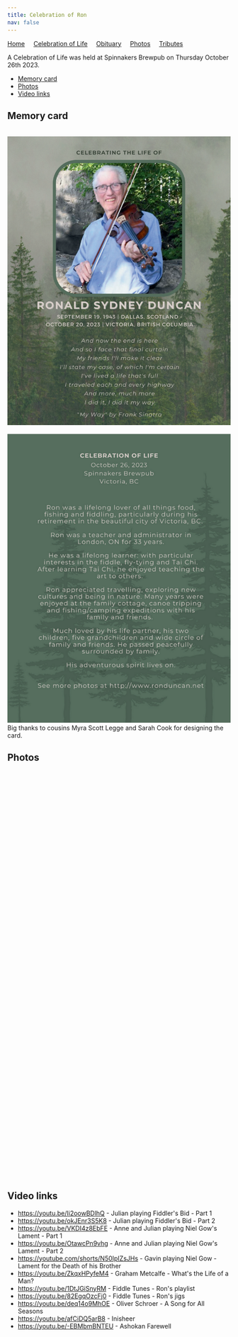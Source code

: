 ```yaml
---
title: Celebration of Ron
nav: false
---
```


[Home](./index) &nbsp;&nbsp;&nbsp;&nbsp;[Celebration of Life](./celebration)  &nbsp;&nbsp;&nbsp;&nbsp;[Obituary](./obituary)  &nbsp;&nbsp;&nbsp;&nbsp;[Photos](./photos)  &nbsp;&nbsp;&nbsp;&nbsp;[Tributes](./tributes)

A Celebration of Life was held at Spinnakers Brewpub on Thursday October 26th 2023. 
<br>

- [Memory card](#memory-card)
- [Photos](#photos)
- [Video links](#video-links)

## <a id="memory-card"></a>Memory card

<br><img src="./assets/ron_celebration_of_life_card_side1.png" alt=""/><br><br> 
<img src="./assets/ron_celebration_of_life_card_side2.png" alt=""/>
<br>
Big thanks to cousins Myra Scott Legge and Sarah Cook for designing the card.
<br>

## <a id="photos"></a>Photos

<img src="./assets/ron_celebration/ron_celebration_jd_050.png" alt=""/><br>
<img src="./assets/ron_celebration/ron_celebration_jd_051.png" alt=""/><br>
<img src="./assets/ron_celebration/ron_celebration_jd_052.png" alt=""/><br>
<img src="./assets/ron_celebration/ron_celebration_jd_053.png" alt=""/><br>
<img src="./assets/ron_celebration/ron_celebration_jd_054.png" alt=""/><br>
<img src="./assets/ron_celebration/ron_celebration_jd_055.png" alt=""/><br>
<img src="./assets/ron_celebration/ron_celebration_jd_056.png" alt=""/><br>
<img src="./assets/ron_celebration/ron_celebration_jd_056a.png" alt=""/><br>
<img src="./assets/ron_celebration/ron_celebration_jd_057.png" alt=""/><br>
<img src="./assets/ron_celebration/ron_celebration_jd_058.png" alt=""/><br>
<img src="./assets/ron_celebration/ron_celebration_jd_059.png" alt=""/><br>
<img src="./assets/ron_celebration/ron_celebration_jd_060.png" alt=""/><br>
<img src="./assets/ron_celebration/ron_celebration001.png" alt=""/><br>
<img src="./assets/ron_celebration/ron_celebration002.png" alt=""/><br>
<img src="./assets/ron_celebration/ron_celebration004.png" alt=""/><br>
<img src="./assets/ron_celebration/ron_celebration005.png" alt=""/><br>
<img src="./assets/ron_celebration/ron_celebration006.png" alt=""/><br>
<img src="./assets/ron_celebration/ron_celebration007.png" alt=""/><br>
<img src="./assets/ron_celebration/ron_celebration008.png" alt=""/><br>
<img src="./assets/ron_celebration/ron_celebration009.png" alt=""/><br>
<img src="./assets/ron_celebration/ron_celebration010.png" alt=""/><br>
<img src="./assets/ron_celebration/ron_celebration011.png" alt=""/><br>
<img src="./assets/ron_celebration/ron_celebration012.png" alt=""/><br>
<img src="./assets/ron_celebration/ron_celebration013.png" alt=""/><br>
<img src="./assets/ron_celebration/ron_celebration014.png" alt=""/><br>
<img src="./assets/ron_celebration/ron_celebration015.png" alt=""/><br>
<img src="./assets/ron_celebration/ron_celebration016.png" alt=""/><br>
<img src="./assets/ron_celebration/ron_celebration017.png" alt=""/><br>
<img src="./assets/ron_celebration/ron_celebration018.png" alt=""/><br>
<img src="./assets/ron_celebration/ron_celebration019.png" alt=""/><br>
<img src="./assets/ron_celebration/ron_celebration020.png" alt=""/><br>
<img src="./assets/ron_celebration/ron_celebration021.png" alt=""/><br>
<img src="./assets/ron_celebration/ron_celebration022.png" alt=""/><br>
<img src="./assets/ron_celebration/ron_celebration023.png" alt=""/><br>
<img src="./assets/ron_celebration/ron_celebration024.png" alt=""/><br>
<img src="./assets/ron_celebration/ron_celebration025.png" alt=""/><br>
<img src="./assets/ron_celebration/ron_celebration026.png" alt=""/><br>
<img src="./assets/ron_celebration/ron_celebration027.png" alt=""/><br>
<img src="./assets/ron_celebration/ron_celebration028.png" alt=""/><br>
<img src="./assets/ron_celebration/ron_celebration029.png" alt=""/><br>
<img src="./assets/ron_celebration/ron_celebration030.png" alt=""/><br>
<img src="./assets/ron_celebration/ron_celebration031.png" alt=""/><br>
<img src="./assets/ron_celebration/ron_celebration032.png" alt=""/><br>
<img src="./assets/ron_celebration/ron_celebration033.png" alt=""/><br>
<img src="./assets/ron_celebration/ron_celebration034.png" alt=""/><br>
<img src="./assets/ron_celebration/ron_celebration035.png" alt=""/><br>
<img src="./assets/ron_celebration/ron_celebration036.png" alt=""/><br>
<img src="./assets/ron_celebration/ron_celebration037.png" alt=""/><br>
<img src="./assets/ron_celebration/ron_celebration038.png" alt=""/><br>
<img src="./assets/ron_celebration/ron_celebration039.png" alt=""/><br>
<img src="./assets/ron_celebration/ron_celebration040.png" alt=""/><br>
<img src="./assets/ron_celebration/ron_celebration041.png" alt=""/><br>
<img src="./assets/ron_celebration/ron_celebration042.png" alt=""/><br>
<br>

## <a id="video-links"></a>Video links

- <a href="https://youtu.be/Ii2oowBDlhQ" target="_blank">https://youtu.be/Ii2oowBDlhQ - Julian playing Fiddler's Bid - Part 1</a><br>
- <a href="https://youtu.be/okJEnr3S5K8" target="_blank">https://youtu.be/okJEnr3S5K8 - Julian playing Fiddler's Bid - Part 2</a><br>
- <a href="https://youtu.be/VKDI4z8EbFE" target="_blank">https://youtu.be/VKDI4z8EbFE - Anne and Julian playing Niel Gow's Lament - Part 1</a><br>
- <a href="https://youtu.be/OtawcPn9vhg" target="_blank">https://youtu.be/OtawcPn9vhg - Anne and Julian playing Niel Gow's Lament - Part 2</a><br>
- <a href="https://youtube.com/shorts/N50IpIZsJHs" target="_blank">https://youtube.com/shorts/N50IpIZsJHs - Gavin playing Niel Gow - Lament for the Death of his Brother</a><br>
- <a href="https://youtu.be/ZkqxHPyfeM4" target="_blank">https://youtu.be/ZkqxHPyfeM4 - Graham Metcalfe - What's the Life of a Man?</a><br>
- <a href="https://youtu.be/1DtJGiSnyRM" target="_blank">https://youtu.be/1DtJGiSnyRM - Fiddle Tunes - Ron's playlist</a><br>
- <a href="https://youtu.be/82EgqOzcFj0" target="_blank">https://youtu.be/82EgqOzcFj0 - Fiddle Tunes - Ron's jigs</a><br>
- <a href="https://youtu.be/deq14o9MhOE" target="_blank">https://youtu.be/deq14o9MhOE - Oliver Schroer - A Song for All Seasons</a><br>
- <a href="https://youtu.be/afCiDQ5arB8" target="_blank">https://youtu.be/afCiDQ5arB8 - Inisheer</a><br>
- <a href="https://youtu.be/-EBMbmBNTEU" target="_blank">https://youtu.be/-EBMbmBNTEU - Ashokan Farewell</a><br>
